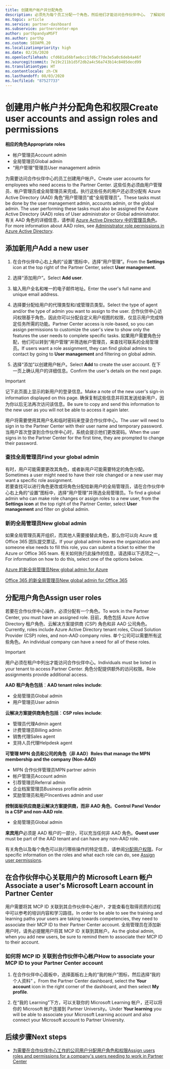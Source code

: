```yaml
---
title: 创建用户帐户并分配角色
description: 必须先为每个员工分配一个角色，然后他们才能访问合作伙伴中心。 了解如何创建用户帐户、分配角色和设置权限。
ms.topic: article
ms.service: partner-dashboard
ms.subservice: partnercenter-mpn
author: parthpandyaMSFT
ms.author: parthp
ms.custom: SEOAPR.20
ms.localizationpriority: high
ms.date: 02/26/2020
ms.openlocfilehash: cfd681a56bfaebcc1fd6c77de3e5a0c6deb4a46f
ms.sourcegitcommit: 7e19c211b1d5f2db2a4c56a743b14c8485decd99
ms.translationtype: HT
ms.contentlocale: zh-CN
ms.lasthandoff: 08/03/2020
ms.locfileid: "87527733"
---
```

# <a name="create-user-accounts-and-assign-roles-and-permissions"></a><span data-ttu-id="4db83-104">创建用户帐户并分配角色和权限</span><span class="sxs-lookup"><span data-stu-id="4db83-104">Create user accounts and assign roles and permissions</span></span>

<span data-ttu-id="4db83-105">**相应的角色**</span><span class="sxs-lookup"><span data-stu-id="4db83-105">**Appropriate roles**</span></span>

- <span data-ttu-id="4db83-106">帐户管理员</span><span class="sxs-lookup"><span data-stu-id="4db83-106">Account admin</span></span>
- <span data-ttu-id="4db83-107">全局管理员</span><span class="sxs-lookup"><span data-stu-id="4db83-107">Global admin</span></span>
- <span data-ttu-id="4db83-108">“用户管理”管理员</span><span class="sxs-lookup"><span data-stu-id="4db83-108">User management admin</span></span>

<span data-ttu-id="4db83-109">为需要访问合作伙伴中心的员工创建用户帐户。</span><span class="sxs-lookup"><span data-stu-id="4db83-109">Create user accounts for employees who need access to the Partner Center.</span></span> <span data-ttu-id="4db83-110">这些任务必须由用户管理员、帐户管理员或全局管理员来完成。执行这些任务的用户还必须分配有 Azure Active Directory (AAD) 角色“用户管理员”或“全局管理员”。</span><span class="sxs-lookup"><span data-stu-id="4db83-110">These tasks must be done by the user management admin, accounts admin, or the global admin. The user performing these tasks must also be assigned the Azure Active Directory (AAD) roles of User administrator or Global administrator.</span></span> <span data-ttu-id="4db83-111">有关 AAD 角色的详细信息，请参阅 [Azure Active Directory 中的管理员角色](https://docs.microsoft.com/azure/active-directory/users-groups-roles/directory-assign-admin-roles)。</span><span class="sxs-lookup"><span data-stu-id="4db83-111">For more information about AAD roles, see [Administrator role permissions in Azure Active Directory](https://docs.microsoft.com/azure/active-directory/users-groups-roles/directory-assign-admin-roles).</span></span>


## <a name="add-a-new-user"></a><span data-ttu-id="4db83-112">添加新用户</span><span class="sxs-lookup"><span data-stu-id="4db83-112">Add a new user</span></span>

1. <span data-ttu-id="4db83-113">在合作伙伴中心右上角的“设置”图标中，选择“用户管理”。</span><span class="sxs-lookup"><span data-stu-id="4db83-113">From the **Settings** icon at the top right of the Partner Center, select **User management**.</span></span>

2. <span data-ttu-id="4db83-114">选择“添加用户”。</span><span class="sxs-lookup"><span data-stu-id="4db83-114">Select **Add user**.</span></span>

3. <span data-ttu-id="4db83-115">输入用户全名和唯一的电子邮件地址。</span><span class="sxs-lookup"><span data-stu-id="4db83-115">Enter the user's full name and unique email address.</span></span>

4. <span data-ttu-id="4db83-116">选择要分配给用户的代理类型和/或管理员类型。</span><span class="sxs-lookup"><span data-stu-id="4db83-116">Select the type of agent and/or the type of admin you want to assign to the user.</span></span> <span data-ttu-id="4db83-117">合作伙伴中心访问权限基于角色，因此你可以分配自定义用户视图的权限，仅显示用户完成特定任务所需的功能。</span><span class="sxs-lookup"><span data-stu-id="4db83-117">Partner Center access is role-based, so you can assign permissions to customize the user's view to show only the features the user needs to complete specific tasks.</span></span>  <span data-ttu-id="4db83-118">如果用户需要角色分配，他们可以转到“用户管理”并筛选帐户管理员，来查找可联系的全局管理员。</span><span class="sxs-lookup"><span data-stu-id="4db83-118">If users want a role assignment, they can find global admins to contact by going to **User management** and filtering on global admin.</span></span>

5. <span data-ttu-id="4db83-119">选择“添加”以创建用户帐户。</span><span class="sxs-lookup"><span data-stu-id="4db83-119">Select **Add** to create the user account.</span></span> <span data-ttu-id="4db83-120">在下一页上确认用户的详细信息。</span><span class="sxs-lookup"><span data-stu-id="4db83-120">Confirm the user's details on the next page.</span></span>

> [!IMPORTANT]  
> <span data-ttu-id="4db83-121">记下此页面上显示的新用户的登录信息。</span><span class="sxs-lookup"><span data-stu-id="4db83-121">Make a note of the new user's sign-in information displayed on this page.</span></span> <span data-ttu-id="4db83-122">确保复制这些信息并将其发送给新用户，因为你以后无法再次访问该信息。</span><span class="sxs-lookup"><span data-stu-id="4db83-122">Be sure to copy and send this information to the new user as you will not be able to access it again later.</span></span> 


<span data-ttu-id="4db83-123">用户将需要使用其用户名和临时密码来登录合作伙伴中心。</span><span class="sxs-lookup"><span data-stu-id="4db83-123">The user will need to sign in to the Partner Center with their user name and temporary password.</span></span> <span data-ttu-id="4db83-124">当用户首次登录到合作伙伴中心时，系统会提示他们更改密码。</span><span class="sxs-lookup"><span data-stu-id="4db83-124">When the user signs in to the Partner Center for the first time, they are prompted to change their password.</span></span> 


### <a name="find-your-global-admin"></a><span data-ttu-id="4db83-125">查找全局管理员</span><span class="sxs-lookup"><span data-stu-id="4db83-125">Find your global admin</span></span>

<span data-ttu-id="4db83-126">有时，用户可能需要更改其角色，或者新用户可能需要特定的角色分配。</span><span class="sxs-lookup"><span data-stu-id="4db83-126">Sometimes a user might need to have their role changed or a new user may want a specific role assignment.</span></span>  
<span data-ttu-id="4db83-127">若要查找可以进行角色更改或将角色分配给新用户的全局管理员，请在合作伙伴中心右上角的“设置”图标中，选择“用户管理”并筛选全局管理员。</span><span class="sxs-lookup"><span data-stu-id="4db83-127">To find a global admin who can make role changes or assign roles to a new user, from the **Settings icon** at the top right of the Partner Center, select **User management** and filter on global admin.</span></span> 


### <a name="new-global-admin"></a><span data-ttu-id="4db83-128">新的全局管理员</span><span class="sxs-lookup"><span data-stu-id="4db83-128">New global admin</span></span>

<span data-ttu-id="4db83-129">如果全局管理员离开组织，而其他人需要接替此角色，那么你可以向 Azure 或 Office 365 团队提交票证。</span><span class="sxs-lookup"><span data-stu-id="4db83-129">If your global admin leaves the organization and someone else needs to fill this role, you can submit a ticket to either the Azure or Office 365 team.</span></span> <span data-ttu-id="4db83-130">有关如何执行此操作的信息，请选择以下选项之一。</span><span class="sxs-lookup"><span data-stu-id="4db83-130">For information on how to do this, select one of the options below.</span></span>

[<span data-ttu-id="4db83-131">Azure 的新全局管理员</span><span class="sxs-lookup"><span data-stu-id="4db83-131">New global admin for Azure</span></span>](https://support.microsoft.com/help/4505981/what-to-do-if-the-only-admin-for-your-mpn-program-has-left-the-company)

[<span data-ttu-id="4db83-132">Office 365 的新全局管理员</span><span class="sxs-lookup"><span data-stu-id="4db83-132">New global admin for Office 365</span></span>](https://admin.microsoft.com/)


## <a name="assign-user-roles"></a><span data-ttu-id="4db83-133">分配用户角色</span><span class="sxs-lookup"><span data-stu-id="4db83-133">Assign user roles</span></span>

<span data-ttu-id="4db83-134">若要在合作伙伴中心操作，必须分配有一个角色。</span><span class="sxs-lookup"><span data-stu-id="4db83-134">To work in the Partner Center, you must have an assigned role.</span></span>  <span data-ttu-id="4db83-135">目前，角色包括 Azure Active Directory 租户角色、云解决方案提供商 (CSP) 角色和非 AAD 公司角色。</span><span class="sxs-lookup"><span data-stu-id="4db83-135">Currently, roles include Azure Active Directory tenant roles, Cloud Solution Provider (CSP) roles, and non-AAD company roles.</span></span> <span data-ttu-id="4db83-136">单个公司可以需要所有这些角色。</span><span class="sxs-lookup"><span data-stu-id="4db83-136">An individual company can have a need for all of these roles.</span></span>

>[!Important]
><span data-ttu-id="4db83-137">用户必须在租户中列出才能访问合作伙伴中心。</span><span class="sxs-lookup"><span data-stu-id="4db83-137">Individuals must be listed in your tenant to access Partner Center.</span></span> <span data-ttu-id="4db83-138">角色分配提供额外的访问权限。</span><span class="sxs-lookup"><span data-stu-id="4db83-138">Role assignments provide additional access.</span></span>


<span data-ttu-id="4db83-139">**AAD 租户角色包括**：</span><span class="sxs-lookup"><span data-stu-id="4db83-139">**AAD tenant roles include**:</span></span>
- <span data-ttu-id="4db83-140">全局管理员</span><span class="sxs-lookup"><span data-stu-id="4db83-140">Global admin</span></span>
- <span data-ttu-id="4db83-141">用户管理员</span><span class="sxs-lookup"><span data-stu-id="4db83-141">User admin</span></span>

<span data-ttu-id="4db83-142">**云解决方案提供商角色包括**：</span><span class="sxs-lookup"><span data-stu-id="4db83-142">**CSP roles include**:</span></span>
- <span data-ttu-id="4db83-143">管理员代理</span><span class="sxs-lookup"><span data-stu-id="4db83-143">Admin agent</span></span>
- <span data-ttu-id="4db83-144">计费管理员</span><span class="sxs-lookup"><span data-stu-id="4db83-144">Billing admin</span></span>
- <span data-ttu-id="4db83-145">销售代理</span><span class="sxs-lookup"><span data-stu-id="4db83-145">Sales agent</span></span>
- <span data-ttu-id="4db83-146">支持人员代理</span><span class="sxs-lookup"><span data-stu-id="4db83-146">Helpdesk agent</span></span>

<span data-ttu-id="4db83-147">**可管理 MPN 会员和公司的角色（非 AAD）**</span><span class="sxs-lookup"><span data-stu-id="4db83-147">**Roles that manage the MPN membership and the company (Non-AAD)**</span></span>
- <span data-ttu-id="4db83-148">MPN 合作伙伴管理员</span><span class="sxs-lookup"><span data-stu-id="4db83-148">MPN partner admin</span></span>
- <span data-ttu-id="4db83-149">帐户管理员</span><span class="sxs-lookup"><span data-stu-id="4db83-149">Account admin</span></span>
- <span data-ttu-id="4db83-150">引荐管理员</span><span class="sxs-lookup"><span data-stu-id="4db83-150">Referral admin</span></span>
- <span data-ttu-id="4db83-151">企业档案管理员</span><span class="sxs-lookup"><span data-stu-id="4db83-151">Business profile admin</span></span>
- <span data-ttu-id="4db83-152">奖励管理员和用户</span><span class="sxs-lookup"><span data-stu-id="4db83-152">Incentives admin and user</span></span>

<span data-ttu-id="4db83-153">**控制面板供应商是云解决方案提供商，而非 AAD 角色**。</span><span class="sxs-lookup"><span data-stu-id="4db83-153">**Control Panel Vendor is a CSP and non-AAD role**.</span></span>
- <span data-ttu-id="4db83-154">全局管理员</span><span class="sxs-lookup"><span data-stu-id="4db83-154">Global admin</span></span>

<span data-ttu-id="4db83-155">**来宾用户**必须是 AAD 租户的一部分，可以充当任何非 AAD 角色。</span><span class="sxs-lookup"><span data-stu-id="4db83-155">**Guest user** must be part of the AAD tenant and can have any non-AAD role.</span></span>

<span data-ttu-id="4db83-156">有关角色以及每个角色可以执行哪些操作的特定信息，请参阅[分配用户权限](permissions-overview.md)。</span><span class="sxs-lookup"><span data-stu-id="4db83-156">For specific information on the roles and what each role can do, see [Assign user permissions](permissions-overview.md).</span></span>

## <a name="associate-a-users-microsoft-learn-account-in-partner-center"></a><span data-ttu-id="4db83-157">在合作伙伴中心关联用户的 Microsoft Learn 帐户</span><span class="sxs-lookup"><span data-stu-id="4db83-157">Associate a user's Microsoft Learn account in Partner Center</span></span>

<span data-ttu-id="4db83-158">用户需要将其 MCP ID 关联到其合作伙伴中心帐户，才能查看在取得资质的过程中可以参考的培训内容和学习路径。</span><span class="sxs-lookup"><span data-stu-id="4db83-158">In order to be able to see the training and learning paths your users are taking towards competencies, they need to associate their MCP ID to their Partner Center account.</span></span> <span data-ttu-id="4db83-159">全局管理员在添加新用户时，请务必提醒用户将其 MCP ID 关联到其帐户。</span><span class="sxs-lookup"><span data-stu-id="4db83-159">As the global admin, when you add new users, be sure to remind them to associate their MCP ID to their account.</span></span> 

### <a name="how-to-associate-your-mcp-id-to-your-partner-center-account"></a><span data-ttu-id="4db83-160">如何将 MCP ID 关联到合作伙伴中心帐户</span><span class="sxs-lookup"><span data-stu-id="4db83-160">How to associate your MCP ID to your Partner Center account</span></span>

1. <span data-ttu-id="4db83-161">在合作伙伴中心面板中，选择面板右上角的“我的帐户”图标，然后选择“我的个人资料” 。</span><span class="sxs-lookup"><span data-stu-id="4db83-161">From the Partner Center dashboard, select the **Your account** icon in the right corner of the dashboard, and then select **My profile**.</span></span>

2. <span data-ttu-id="4db83-162">在“我的 Learning”下方，可以关联你的 Microsoft Learning 帐户，还可以将你的 Microsoft 帐户连接到 Partner University。</span><span class="sxs-lookup"><span data-stu-id="4db83-162">Under **Your learning** you will be able to associate your Microsoft Learning account and also connect your Microsoft account to Partner University.</span></span>

## <a name="next-steps"></a><span data-ttu-id="4db83-163">后续步骤</span><span class="sxs-lookup"><span data-stu-id="4db83-163">Next steps</span></span>

- [<span data-ttu-id="4db83-164">为需要在合作伙伴中心工作的公司用户分配用户角色和权限</span><span class="sxs-lookup"><span data-stu-id="4db83-164">Assign users roles and permissions for a company's users needing to work in Partner Center</span></span>](permissions-overview.md)